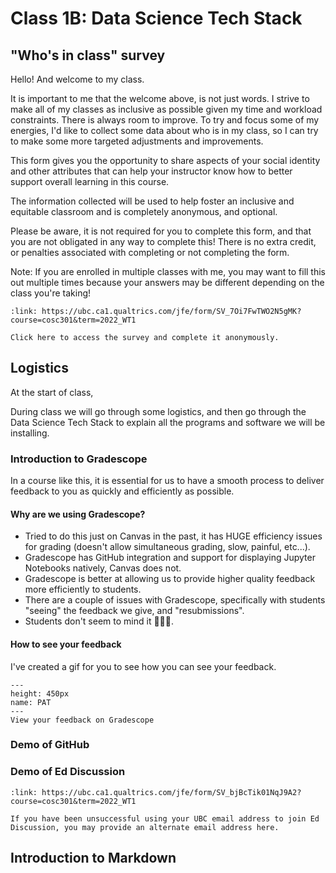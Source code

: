 # Class 1B: Data Science Tech Stack

## "Who's in class" survey

Hello! And welcome to my class.

It is important to me that the welcome above, is not just words. I strive to make all of my classes as inclusive as possible given my time and workload constraints. There is always room to improve. To try and focus some of my energies, I'd like to collect some data about who is in my class, so I can try to make some more targeted adjustments and improvements.

This form gives you the opportunity to share aspects of your social identity and other attributes that can help your instructor know how to better support overall learning in this course.

The information collected will be used to help foster an inclusive and equitable classroom and is completely anonymous, and optional.

Please be aware, it is not required for you to complete this form, and that you are not obligated in any way to complete this! There is no extra credit, or penalties associated with completing or not completing the form.

Note: If you are enrolled in multiple classes with me, you may want to fill this out multiple times because your answers may be different depending on the class you're taking!

```{card} Who's in Class survey (anonymous)
:link: https://ubc.ca1.qualtrics.com/jfe/form/SV_7Oi7FwTWO2N5gMK?course=cosc301&term=2022_WT1

Click here to access the survey and complete it anonymously.
```

## Logistics

At the start of class, 

During class we will go through some logistics, and then go through the Data Science Tech Stack to explain all the programs and software we will be installing.

### Introduction to Gradescope

In a course like this, it is essential for us to have a smooth process to deliver feedback to you as quickly and efficiently as possible.

#### Why are we using Gradescope?

- Tried to do this just on Canvas in the past, it has HUGE efficiency issues for grading (doesn't allow simultaneous grading, slow, painful, etc...).
- Gradescope has GitHub integration and support for displaying Jupyter Notebooks natively, Canvas does not.
- Gradescope is better at allowing us to provide higher quality feedback more efficiently to students.
- There are a couple of issues with Gradescope, specifically with students "seeing" the feedback we give, and "resubmissions".
- Students don't seem to mind it 🤷🏽‍♂️.

#### How to see your feedback

I've created a gif for you to see how you can see your feedback.

```{figure} images/Gradescope_feedback.gif
---
height: 450px
name: PAT
---
View your feedback on Gradescope
```

### Demo of GitHub


### Demo of Ed Discussion

```{card} Request an invite to Ed Discussion using a non-UBC email
:link: https://ubc.ca1.qualtrics.com/jfe/form/SV_bjBcTik01NqJ9A2?course=cosc301&term=2022_WT1

If you have been unsuccessful using your UBC email address to join Ed Discussion, you may provide an alternate email address here.
```



## Introduction to Markdown

